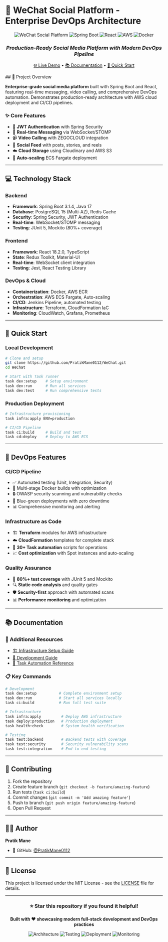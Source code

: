 # 🚀 WeChat Social Platform - Enterprise DevOps Architecture

<div align="center">

![WeChat Social Platform](https://img.shields.io/badge/WeChat-Social%20Platform-blue?style=for-the-badge&logo=wechat)
![Spring Boot](https://img.shields.io/badge/Spring%20Boot-3.1.4-brightgreen?style=for-the-badge&logo=spring)
![React](https://img.shields.io/badge/React-18.2.0-blue?style=for-the-badge&logo=react)
![AWS](https://img.shields.io/badge/AWS-ECS%20Fargate-orange?style=for-the-badge&logo=amazon-aws)
![Docker](https://img.shields.io/badge/Docker-Containerized-blue?style=for-the-badge&logo=docker)

### *Production-Ready Social Media Platform with Modern DevOps Pipeline*

[🌐 Live Demo](https://pratik0112-wechat.vercel.app/) • [📚 Documentation](#documentation) • [🚀 Quick Start](#quick-start)

</div>
## 🎯 Project Overview

**Enterprise-grade social media platform** built with Spring Boot and React, featuring real-time messaging, video calling, and comprehensive DevOps automation. Demonstrates production-ready architecture with AWS cloud deployment and CI/CD pipelines.

### ✨ Core Features
- 🔐 **JWT Authentication** with Spring Security
- 💬 **Real-time Messaging** via WebSocket/STOMP
- 📹 **Video Calling** with ZEGOCLOUD integration
- 📱 **Social Feed** with posts, stories, and reels
- ☁️ **Cloud Storage** using Cloudinary and AWS S3
- 🚀 **Auto-scaling** ECS Fargate deployment

---

## 💻 Technology Stack

### **Backend** 
- **Framework**: Spring Boot 3.1.4, Java 17
- **Database**: PostgreSQL 15 (Multi-AZ), Redis Cache
- **Security**: Spring Security, JWT Authentication
- **Real-time**: WebSocket/STOMP messaging
- **Testing**: JUnit 5, Mockito (80%+ coverage)

### **Frontend**
- **Framework**: React 18.2.0, TypeScript
- **State**: Redux Toolkit, Material-UI
- **Real-time**: WebSocket client integration
- **Testing**: Jest, React Testing Library

### **DevOps & Cloud**
- **Containerization**: Docker, AWS ECR
- **Orchestration**: AWS ECS Fargate, Auto-scaling
- **CI/CD**: Jenkins Pipeline, automated testing
- **Infrastructure**: Terraform, CloudFormation IaC
- **Monitoring**: CloudWatch, Grafana, Prometheus

---

## 🚀 Quick Start

### **Local Development**
```bash
# Clone and setup
git clone https://github.com/PratikMane0112/WeChat.git
cd WeChat

# Start with Task runner
task dev:setup    # Setup environment
task dev:run      # Run all services
task dev:test     # Run comprehensive tests
```

### **Production Deployment**
```bash
# Infrastructure provisioning
task infra:apply ENV=production

# CI/CD Pipeline
task ci:build     # Build and test
task cd:deploy    # Deploy to AWS ECS
```

---

## 🔧 DevOps Features

### **CI/CD Pipeline**
- ✅ Automated testing (Unit, Integration, Security)
- 🐳 Multi-stage Docker builds with optimization
- 🔒 OWASP security scanning and vulnerability checks
- 🚀 Blue-green deployments with zero downtime
- 📊 Comprehensive monitoring and alerting

### **Infrastructure as Code**
- 🏗️ **Terraform** modules for AWS infrastructure
- ☁️ **CloudFormation** templates for complete stack
- 🔧 **30+ Task automation** scripts for operations
- 📈 **Cost optimization** with Spot instances and auto-scaling

### **Quality Assurance**
- 🧪 **80%+ test coverage** with JUnit 5 and Mockito
- 🔍 **Static code analysis** and quality gates
- 🛡️ **Security-first** approach with automated scans
- 📊 **Performance monitoring** and optimization

---

## 📚 Documentation

### 🔗 Additional Resources
- [🏗️ Infrastructure Setup Guide](./infrastructure/README.md)
- [🔧 Development Guide](./docs/DEVELOPMENT.md)
- [🚀 Task Automation Reference](./Taskfile.yml)

### 📋 Key Commands
```bash
# Development
task dev:setup          # Complete environment setup
task dev:run            # Start all services locally
task ci:build           # Run full test suite

# Infrastructure  
task infra:apply         # Deploy AWS infrastructure
task deploy:production   # Production deployment
task health:check        # System health verification

# Testing
task test:backend        # Backend tests with coverage
task test:security       # Security vulnerability scans
task test:integration    # End-to-end testing
```

---

## 🤝 Contributing

1. Fork the repository
2. Create feature branch (`git checkout -b feature/amazing-feature`)
3. Run tests (`task ci:build`)
4. Commit changes (`git commit -m 'Add amazing feature'`)
5. Push to branch (`git push origin feature/amazing-feature`)
6. Open Pull Request

---

## 👨‍💻 Author

**Pratik Mane** 
- 🐙 GitHub: [@PratikMane0112](https://github.com/PratikMane0112)

---

## 📄 License

This project is licensed under the MIT License - see the [LICENSE](./LICENSE) file for details.

---

<div align="center">

### ⭐ **Star this repository if you found it helpful!**

**Built with ❤️ showcasing modern full-stack development and DevOps practices**

![Architecture](https://img.shields.io/badge/Architecture-Microservices-blue)
![Testing](https://img.shields.io/badge/Testing-80%25%20Coverage-green)
![Deployment](https://img.shields.io/badge/Deployment-Automated-orange)
![Monitoring](https://img.shields.io/badge/Monitoring-Real--time-purple)

</div>
